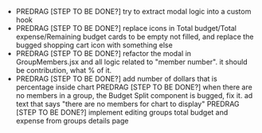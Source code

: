 - PREDRAG [STEP TO BE DONE?] try to extract modal logic into a custom hook
- PREDRAG [STEP TO BE DONE?] replace icons in Total budget/Total expense/Remaining budget cards to be empty not filled, and replace the bugged shopping cart icon with something else
- PREDRAG [STEP TO BE DONE?] refactor the modal in GroupMembers.jsx and all logic related to "member number". it should be contribution, what % of it.
- PREDRAG [STEP TO BE DONE?] add number of dollars that is percentage inside chart
PREDRAG [STEP TO BE DONE?] when there are no members in a group, the Budget Split component is bugged, fix it. ad text that says "there are no members for chart to display"
PREDRAG [STEP TO BE DONE?] implement editing groups total budget and expense from groups details page
